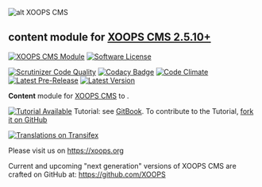 ![alt XOOPS CMS](https://xoops.org/images/logoXoopsPhp8.png)
## content module for  [XOOPS CMS 2.5.10+](https://xoops.org)
[![XOOPS CMS Module](https://img.shields.io/badge/XOOPS%20CMS-Module-blue.svg)](https://xoops.org)
[![Software License](https://img.shields.io/badge/license-GPL-brightgreen.svg?style=flat)](https://www.gnu.org/licenses/gpl-2.0.html)

[![Scrutinizer Code Quality](https://img.shields.io/scrutinizer/g/XoopsModules25x/blocksadmin.svg?style=flat)](https://scrutinizer-ci.com/g/XoopsModules25x/blocksadmin/?branch=master)
[![Codacy Badge](https://api.codacy.com/project/badge/Grade/95b12220e0ac4056b9af52af708379c9)](https://www.codacy.com/app/XoopsModules25x/blocksadmin)
[![Code Climate](https://img.shields.io/codeclimate/github/XoopsModules25x/blocksadmin.svg?style=flat)](https://codeclimate.com/github/XoopsModules25x/blocksadmin)
[![Latest Pre-Release](https://img.shields.io/github/tag/XoopsModules25x/blocksadmin.svg?style=flat)](https://github.com/XoopsModules25x/blocksadmin/tags/)
[![Latest Version](https://img.shields.io/github/release/XoopsModules25x/blocksadmin.svg?style=flat)](https://github.com/XoopsModules25x/blocksadmin/releases/)

**Content** module for [XOOPS CMS](https://xoops.org) to .

[![Tutorial Available](https://xoops.org/images/tutorial-available-blue.svg)](https://app.gitbook.com/@xoops/s/blocksadmin-tutorial/) Tutorial: see [GitBook](https://app.gitbook.com/@xoops/s/blocksadmin-tutorial/).
To contribute to the Tutorial, [fork it on GitHub](https://github.com/XoopsDocs/blocksadmin-tutorial)

[![Translations on Transifex](https://xoops.org/images/translations-transifex-blue.svg)](https://www.transifex.com/xoops)

Please visit us on https://xoops.org

Current and upcoming "next generation" versions of XOOPS CMS are crafted on GitHub at: https://github.com/XOOPS
